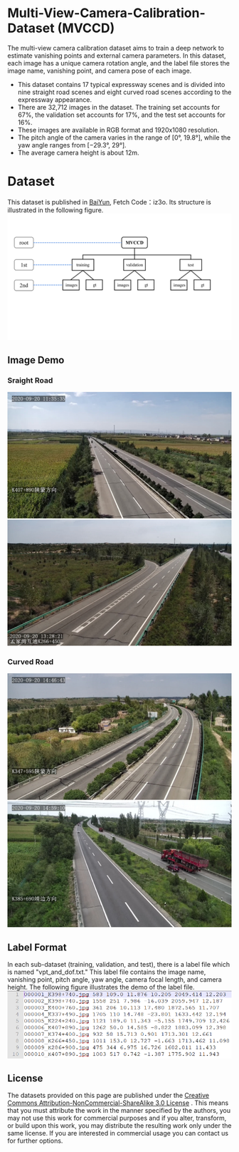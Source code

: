 # Multi-View-Camera-Calibration-Dataset (MVCCD)
The multi-view camera calibration dataset aims to train a deep network to estimate vanishing points and external camera parameters. In this dataset, each image has a unique camera rotation angle, and the label file stores the image name, vanishing point, and camera pose of each image.

- This dataset contains 17 typical expressway scenes and is divided into nine straight road scenes and eight curved road scenes according to the expressway appearance.
- There are 32,712 images in the dataset. The training set accounts for 67%, the validation set accounts for 17%, and the test set accounts for 16%.
- These images are available in RGB format and 1920x1080 resolution.
- The pitch angle of the camera varies in the range of [0°, 19.8°], while the yaw angle ranges from [−29.3°, 29°].
- The average camera height is about 12m.

# Dataset
This dataset is published in [BaiYun](https://pan.baidu.com/s/1SC8dgLK-ZWKxgXdvqDxw_Q), Fetch Code：iz3o. Its structure is illustrated in the following figure.
![](https://github.com/WenTao10/calibration-images/blob/main/dataset.png)
## Image Demo
### Sraight Road
![](https://github.com/WenTao10/calibration-images/blob/main/K407%2B890.jpg)
![](https://github.com/WenTao10/calibration-images/blob/main/K266%2B450.jpg)
### Curved Road
![](https://github.com/WenTao10/calibration-images/blob/main/009363_K347%2B595.jpg)
![](https://github.com/WenTao10/calibration-images/blob/main/009838_K385%2B690.jpg)

## Label Format
In each sub-dataset (training, validation, and test), there is a label file which is named "vpt_and_dof.txt." This label file contains the image name, vanishing point, pitch angle, yaw angle, camera focal length, and camera height. The following figure illustrates the demo of the label file.
![](https://github.com/WenTao10/calibration-images/blob/main/label.PNG)

## License
The datasets provided on this page are published under the [Creative Commons Attribution-NonCommercial-ShareAlike 3.0 License](http://creativecommons.org/licenses/by-nc-sa/3.0/) . This means that you must attribute the work in the manner specified by the authors, you may not use this work for commercial purposes and if you alter, transform, or build upon this work, you may distribute the resulting work only under the same license. If you are interested in commercial usage you can contact us for further options.
